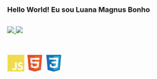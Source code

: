 ### Hello World! Eu sou Luana Magnus Bonho
##
<div style="display: flex">
  <a href="https://github.com/LuanaMagnusBonho">
  <img height="150em" src="https://github-readme-stats.vercel.app/api?username=luanamagnusbonho&show_icons=true&theme=bear&include_all_comits=true&count_private=true">
  <img height="130em" src="https://github-readme-stats.vercel.app/api/top-langs/?username=luanamagnusbonho&layout=compact&theme=bear&">
  </a>
</div>

##

<div style="display: inline_block"><br>
  <img align="center" alt="luana-Js" height="40" width="40" src="https://raw.githubusercontent.com/devicons/devicon/master/icons/javascript/javascript-plain.svg">
  <img align="center" alt="luana-HTML" height="40"  width="40" src="https://raw.githubusercontent.com/devicons/devicon/master/icons/html5/html5-original.svg">
  <img align="center" alt="luana-CSS" height="40" width="40" src="https://raw.githubusercontent.com/devicons/devicon/master/icons/css3/css3-original.svg">
</div>

